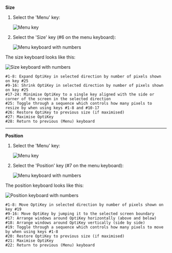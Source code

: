 **Size**

1. Select the 'Menu' key:

    ![Menu key](http://juliussweetland.github.io/OptiKey/images/Key_Menu_Up.png)

2. Select the 'Size' key (#6 on the menu keyboard):

    ![Menu keyboard with numbers](http://juliussweetland.github.io/OptiKey/images/Keyboard_Menu_Numbered.png)

The size keyboard looks like this:

![Size keyboard with numbers](http://juliussweetland.github.io/OptiKey/images/Keyboard_Size_Numbered.png)

    #1-8: Expand OptiKey in selected direction by number of pixels shown on key #25
    #9-16: Shrink OptiKey in selected direction by number of pixels shown on key #25
    #17-24: Minimise OptiKey to a single key aligned with the side or corner of the screen in the selected direction
    #25: Toggle through a sequence which controls how many pixels to resize by when using keys #1-8 and #10-17
    #26: Restore OptiKey to previous size (if maximised)
    #27: Maximise OptiKey
    #28: Return to previous (Menu) keyboard

---

**Position**

1. Select the 'Menu' key:

    ![Menu key](http://juliussweetland.github.io/OptiKey/images/Key_Menu_Up.png)

2. Select the 'Position' key (#7 on the menu keyboard):

    ![Menu keyboard with numbers](http://juliussweetland.github.io/OptiKey/images/Keyboard_Menu_Numbered.png)

The position keyboard looks like this:

![Position keyboard with numbers](http://juliussweetland.github.io/OptiKey/images/Keyboard_Position_Numbered.png)

    #1-8: Move OptiKey in selected direction by number of pixels shown on key #19
    #9-16: Move OptiKey by jumping it to the selected screen boundary
    #17: Arrange windows around OptiKey horizontally (above and below)
    #18: Arrange windows around OptiKey vertically (side by side)
    #19: Toggle through a sequence which controls how many pixels to move by when using keys #1-8
    #20: Restore OptiKey to previous size (if maximised)
    #21: Maximise OptiKey
    #22: Return to previous (Menu) keyboard